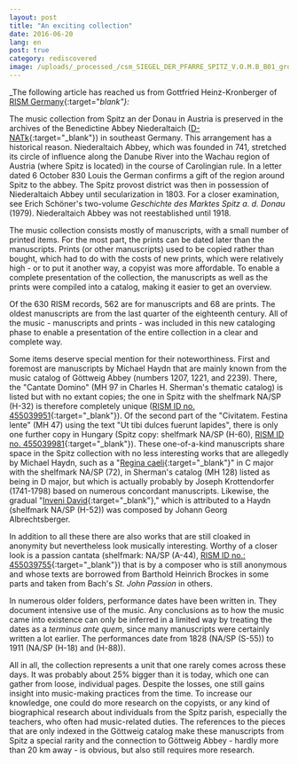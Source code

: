 ```yaml
---
layout: post
title: "An exciting collection"
date: 2016-06-20
lang: en
post: true
category: rediscovered
image: /uploads/_processed_/csm_SIEGEL_DER_PFARRE_SPITZ_V.O.M.B_B01_gross_02_edf6857d55.jpg
---
```



_The following article has reached us from Gottfried Heinz-Kronberger of [RISM Germany](http://de.rism.info/de/home.html){:target="_blank"}:_

The music collection from Spitz an der Donau in Austria is preserved in the archives of the Benedictine Abbey Niederaltaich ([D-NATk](https://opac.rism.info/search?View=rism&siglum=D-NATk){:target="_blank"}) in southeast Germany. This arrangement has a historical reason. Niederaltaich Abbey, which was founded in 741, stretched its circle of influence along the Danube River into the Wachau region of Austria (where Spitz is located) in the course of Carolingian rule. In a letter dated 6 October 830 Louis the German confirms a gift of the region around Spitz to the abbey. The Spitz provost district was then in possession of Niederaltaich Abbey until secularization in 1803. For a closer examination, see Erich Schöner's two-volume _Geschichte des Marktes Spitz a. d. Donau_ (1979). Niederaltaich Abbey was not reestablished until 1918.

The music collection consists mostly of manuscripts, with a small number of printed items. For the most part, the prints can be dated later than the manuscripts. Prints (or other manuscripts) used to be copied rather than bought, which had to do with the costs of new prints, which were relatively high - or to put it another way, a copyist was more affordable. To enable a complete presentation of the collection, the manuscripts as well as the prints were compiled into a catalog, making it easier to get an overview.

Of the 630 RISM records, 562 are for manuscripts and 68 are prints. The oldest manuscripts are from the last quarter of the eighteenth century. All of the music - manuscripts and prints - was included in this new cataloging phase to enable a presentation of the entire collection in a clear and complete way.

Some items deserve special mention for their noteworthiness. First and foremost are manuscripts by Michael Haydn that are mainly known from the music catalog of Göttweig Abbey (numbers 1207, 1221, and 2239). There, the "Cantate Domino" (MH 97 in Charles H. Sherman's thematic catalog) is listed but with no extant copies; the one in Spitz with the shelfmark NA/SP (H-32) is therefore completely unique ([RISM ID no. 455039951](https://opac.rism.info/search?id=455039951){:target="_blank"}). Of the second part of the "Civitatem. Festina lente" (MH 47) using the text "Ut tibi dulces fuerunt lapides", there is only one further copy in Hungary (Spitz copy: shelfmark NA/SP (H-60), [RISM ID no. 455039981](https://opac.rism.info/search?id=455039981){:target="_blank"}). These one-of-a-kind manuscripts share space in the Spitz collection with no less interesting works that are allegedly by Michael Haydn, such as a "[Regina caeli](https://opac.rism.info/search?id=455039995){:target="_blank"}" in C major with the shelfmark NA/SP (72), in Sherman's catalog (MH 128) listed as being in D major, but which is actually probably by Joseph Krottendorfer (1741-1798) based on numerous concordant manuscripts. Likewise, the gradual "[Inveni David](https://opac.rism.info/search?id=455039973){:target="_blank"}," which is attributed to a Haydn (shelfmark NA/SP (H-52)) was composed by Johann Georg Albrechtsberger.

In addition to all these there are also works that are still cloaked in anonymity but nevertheless look musically interesting. Worthy of a closer look is a passion cantata (shelfmark: NA/SP (A-44), [RISM ID no.: 455039755](https://opac.rism.info/search?id=455039755){:target="_blank"}) that is by a composer who is still anonymous and whose texts are borrowed from Barthold Heinrich Brockes in some parts and taken from Bach's _St. John Passion_ in others.

In numerous older folders, performance dates have been written in. They document intensive use of the music. Any conclusions as to how the music came into existence can only be inferred in a limited way by treating the dates as a _terminus ante quem_, since many manuscripts were certainly written a lot earlier. The performances date from 1828 (NA/SP (S-55)) to 1911 (NA/SP (H-18) and (H-88)).

All in all, the collection represents a unit that one rarely comes across these days. It was probably about 25% bigger than it is today, which one can gather from loose, individual pages. Despite the losses, one still gains insight into music-making practices from the time. To increase our knowledge, one could do more research on the copyists, or any kind of biographical research about individuals from the Spitz parish, especially the teachers, who often had music-related duties. The references to the pieces that are only indexed in the Göttweig catalog make these manuscripts from Spitz a special rarity and the connection to Göttweig Abbey - hardly more than 20 km away - is obvious, but also still requires more research.

<script type="text/javascript">var switchTo5x=true;</script><script type="text/javascript" src="http://w.sharethis.com/button/buttons.js"></script><script type="text/javascript">stLight.options({publisher: "9b601438-1ce1-49d8-bfd7-9cff5df54c17", doNotHash: false, doNotCopy: false, hashAddressBar: false});</script>


